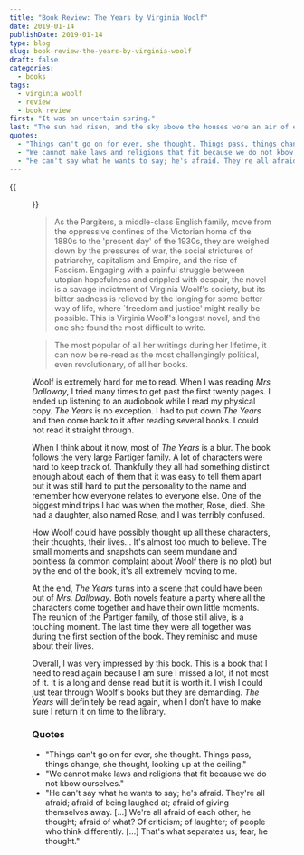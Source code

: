 ```yaml
---
title: "Book Review: The Years by Virginia Woolf"
date: 2019-01-14
publishDate: 2019-01-14
type: blog
slug: book-review-the-years-by-virginia-woolf
draft: false
categories:
  - books
tags:
  - virginia woolf
  - review
  - book review
first: "It was an uncertain spring."
last: "The sun had risen, and the sky above the houses wore an air of extraordinary beauty, simplicity and peace."
quotes:
  - "Things can't go on for ever, she thought. Things pass, things change, she thought, looking up at the ceiling."
  - "We cannot make laws and religions that fit because we do not kbow ourselves."
  - "He can't say what he wants to say; he's afraid. They're all afraid; afraid of being laughed at; afraid of giving themselves away. [..] We're all afraid of each other, he thought; afraid of what? Of criticism; of laughter; of people who think differently. [...] That's what separates us; fear, he thought."
---
```


{{<figure src="https://res.cloudinary.com/dvozrk6m8/image/upload/v1546925819/the-years-virginia-woolf_raq6oj.png" title="The Hours by Virginia Woolf">}}

> As the Pargiters, a middle-class English family, move from the oppressive confines of the Victorian home of the 1880s to the 'present day' of the 1930s, they are weighed down by the pressures of war, the social strictures of patriarchy, capitalism and Empire, and the rise of Fascism. Engaging with a painful struggle between utopian hopefulness and crippled with despair, the novel is a savage indictment of Virginia Woolf's society, but its bitter sadness is relieved by the longing for some better way of life, where `freedom and justice' might really be possible. This is Virginia Woolf's longest novel, and the one she found the most difficult to write.

> The most popular of all her writings during her lifetime, it can now be re-read as the most challengingly political, even revolutionary, of all her books.

Woolf is extremely hard for me to read. When I was reading *Mrs Dalloway*, I tried many times to get past the first twenty pages. I ended up listening to an audiobook while I read my physical copy. *The Years* is no exception. I had to put down *The Years* and then come back to it after reading several books. I could not read it straight through.

When I think about it now, most of *The Years* is a blur. The book follows the very large Partiger family. A lot of characters were hard to keep track of. Thankfully they all had something distinct enough about each of them that it was easy to tell them apart but it was still hard to put the personality to the name and remember how everyone relates to everyone else. One of the biggest mind trips I had was when the mother, Rose, died. She had a daughter, also named Rose, and I was terribly confused.

How Woolf could have possibly thought up all these characters, their thoughts, their lives... It's almost too much to believe. The small moments and snapshots can seem mundane and pointless (a common complaint about Woolf there is no plot) but by the end of the book, it's all extremely moving to me.

At the end, *The Years* turns into a scene that could have been out of *Mrs. Dalloway*. Both novels feature a party where all the characters come together and have their own little moments. The reunion of the Partiger family, of those still alive, is a touching moment. The last time they were all together was during the first section of the book. They reminisc and muse about their lives.

Overall, I was very impressed by this book. This is a book that I need to read again because I am sure I missed a lot, if not most of it. It is a long and dense read but it is worth it. I wish I could just tear through Woolf's books but they are demanding. *The Years* will definitely be read again, when I don't have to make sure I return it on time to the library.

### Quotes
- "Things can't go on for ever, she thought. Things pass, things change, she thought, looking up at the ceiling."
- "We cannot make laws and religions that fit because we do not kbow ourselves."
- "He can't say what he wants to say; he's afraid. They're all afraid; afraid of being laughed at; afraid of giving themselves away. [...] We're all afraid of each other, he thought; afraid of what? Of criticism; of laughter; of people who think differently. [...] That's what separates us; fear, he thought."